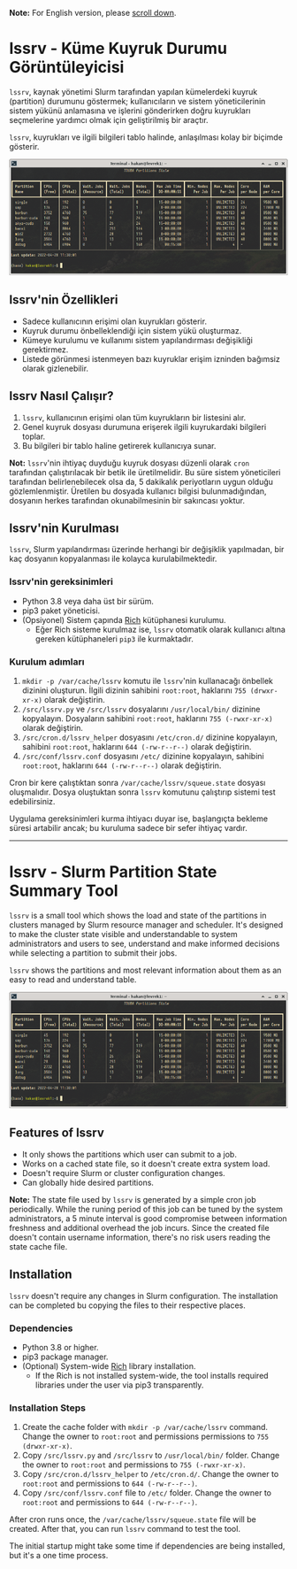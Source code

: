 **Note:** For English version, please [scroll down](#lssrv---slurm-partition-state-summary-tool).

# lssrv - Küme Kuyruk Durumu Görüntüleyicisi

`lssrv`, kaynak yönetimi Slurm tarafından yapılan kümelerdeki kuyruk (partition) durumunu göstermek; kullanıcıların ve sistem yöneticilerinin sistem yükünü anlamasına ve işlerini gönderirken doğru kuyrukları seçmelerine yardımcı olmak için geliştirilmiş bir araçtır.

`lssrv`, kuyrukları ve ilgili bilgileri tablo halinde, anlaşılması kolay bir biçimde gösterir.

![lssrv screenshot](doc/lssrv_screenshot.png "lssrv Ekran Görüntüsü")


## lssrv'nin Özellikleri

- Sadece kullanıcının erişimi olan kuyrukları gösterir.
- Kuyruk durumu önbelleklendiği için sistem yükü oluşturmaz.
- Kümeye kurulumu ve kullanımı sistem yapılandırması değişikliği gerektirmez.
- Listede görünmesi istenmeyen bazı kuyruklar erişim izninden bağımsiz olarak gizlenebilir.

## lssrv Nasıl Çalışır?

1. `lssrv`, kullanıcının erişimi olan tüm kuyrukların bir listesini alır.
2. Genel kuyruk dosyası durumuna erişerek ilgili kuyrukardaki bilgileri toplar.
3. Bu bilgileri bir tablo haline getirerek kullanıcıya sunar.

**Not:** `lssrv`'nin ihtiyaç duyduğu kuyruk dosyası düzenli olarak `cron` tarafından çalıştırılacak bir betik ile üretilmelidir. Bu süre sistem yöneticileri tarafından belirlenebilecek olsa da, 5 dakikalık periyotların uygun olduğu gözlemlenmiştir. Üretilen bu dosyada kullanıcı bilgisi bulunmadığından, dosyanın herkes tarafından okunabilmesinin bir sakıncası yoktur.

## lssrv'nin Kurulması

`lssrv`, Slurm yapılandırması üzerinde herhangi bir değişiklik yapılmadan, bir kaç dosyanın kopyalanması ile kolayca kurulabilmektedir.

### lssrv'nin gereksinimleri

- Python 3.8 veya daha üst bir sürüm.
- pip3 paket yöneticisi.
- (Opsiyonel) Sistem çapında [Rich](https://github.com/Textualize/rich) kütüphanesi kurulumu.
  - Eğer Rich sisteme kurulmaz ise, `lssrv` otomatik olarak kullanıcı altına gereken kütüphaneleri `pip3` ile kurmaktadır.

### Kurulum adımları
1. `mkdir -p /var/cache/lssrv` komutu ile `lssrv`'nin kullanacağı önbellek dizinini oluşturun. İlgili dizinin sahibini `root:root`, haklarını `755 (drwxr-xr-x)` olarak değiştirin. 
2. `/src/lssrv.py` ve `/src/lssrv` dosyalarını `/usr/local/bin/` dizinine kopyalayın. Dosyaların sahibini `root:root`, haklarını `755 (-rwxr-xr-x)` olarak değiştirin.
3. `/src/cron.d/lssrv_helper` dosyasını `/etc/cron.d/` dizinine kopyalayın, sahibini `root:root`, haklarını `644 (-rw-r--r--)` olarak değiştirin.
4. `/src/conf/lssrv.conf` dosyasını `/etc/` dizinine kopyalayın, sahibini `root:root`, haklarını `644 (-rw-r--r--)` olarak değiştirin.

Cron bir kere çalıştıktan sonra `/var/cache/lssrv/squeue.state` dosyası oluşmalıdır. Dosya oluştuktan sonra `lssrv` komutunu çalıştırıp sistemi test edebilirsiniz.

Uygulama gereksinimleri kurma ihtiyacı duyar ise, başlangıçta bekleme süresi artabilir ancak; bu kuruluma sadece bir sefer ihtiyaç vardır.

---

# lssrv - Slurm Partition State Summary Tool

`lssrv` is a small tool which shows the load and state of the partitions in clusters managed by Slurm resource manager and scheduler. It's designed to make the cluster state visible and understandable to system administrators and users to see, understand and make informed decisions while selecting a partition to submit their jobs.

`lssrv` shows the partitions and most relevant information about them as an easy to read and understand table.

![lssrv screenshot](doc/lssrv_screenshot.png "Screenshot of lssrv")

## Features of lssrv

- It only shows the partitions which user can submit to a job.
- Works on a cached state file, so it doesn't create extra system load.
- Doesn't require Slurm or cluster configuration changes.
- Can globally hide desired partitions.

**Note:** The state file used by `lssrv` is generated by a simple cron job periodically. While the runing period of this job can be tuned by the system administrators, a 5 minute interval is good compromise between information freshness and additional overhead the job incurs. Since the created file doesn't contain username information, there's no risk users reading the state cache file.

## Installation

`lssrv` doesn't require any changes in Slurm configuration. The installation can be completed bu copying the files to their respective places.

### Dependencies

- Python 3.8 or higher.
- pip3 package manager.
- (Optional) System-wide [Rich](https://github.com/Textualize/rich) library installation.
  - If the Rich is not installed system-wide, the tool installs required libraries under the user via pip3 transparently.

### Installation Steps

1. Create the cache folder with `mkdir -p /var/cache/lssrv` command. Change the owner to `root:root` and permissions permissions to `755 (drwxr-xr-x)`.
2. Copy `/src/lssrv.py` and `/src/lssrv` to `/usr/local/bin/` folder. Change the owner to `root:root` and permissions to `755 (-rwxr-xr-x)`.
3. Copy `/src/cron.d/lssrv_helper` to `/etc/cron.d/`. Change the owner to `root:root` and permissions to `644 (-rw-r--r--)`.
4. Copy `/src/conf/lssrv.conf` file to `/etc/` folder. Change the owner to `root:root` and permissions to `644 (-rw-r--r--)`.

After cron runs once, the `/var/cache/lssrv/squeue.state` file will be created. After that, you can run `lssrv` command to test the tool.

The initial startup might take some time if dependencies are being installed, but it's a one time process.
